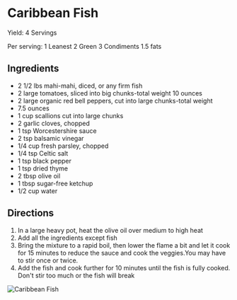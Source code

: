# Caribbean Fish

Yield:
4 Servings

Per serving:
1 Leanest
2 Green
3 Condiments
1.5 fats

## Ingredients
* 2 1/2 lbs mahi-mahi, diced, or any firm fish
* 2 large tomatoes, sliced into big chunks-total weight 10 ounces
* 2 large organic red bell peppers, cut into large chunks-total weight
* 7.5 ounces
* 1 cup scallions cut into large chunks
* 2 garlic cloves, chopped
* 1 tsp Worcestershire sauce
* 2 tsp balsamic vinegar
* 1/4 cup fresh parsley, chopped
* 1/4 tsp Celtic salt
* 1 tsp black pepper
* 1 tsp dried thyme
* 2 tbsp olive oil
* 1 tbsp sugar-free ketchup
* 1/2 cup water

## Directions
1. In a large heavy pot, heat the olive oil over medium to high heat
2. Add all the ingredients except fish
3. Bring the mixture to a rapid boil, then lower the flame a bit and let it cook for 15 minutes to reduce the sauce and cook the veggies.You may have to stir once or twice. 
4. Add the fish and cook further for 10 minutes until the fish is fully cooked. Don't stir too much or the fish will break

![Caribbean Fish](images/Caribbean%20Fish.png)

